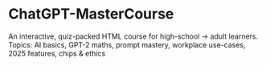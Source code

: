 # ChatGPT-MasterCourse
An interactive, quiz-packed HTML course for high-school → adult learners.   Topics: AI basics, GPT-2 maths, prompt mastery, workplace use-cases, 2025 features, chips &amp; ethics
